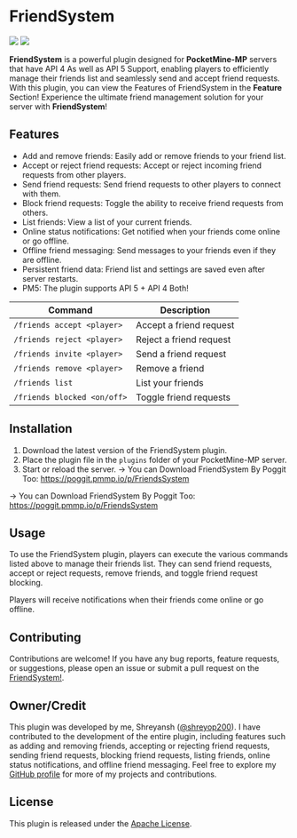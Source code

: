 # FriendSystem

[![](https://poggit.pmmp.io/shield.state/FriendsSystem)](https://poggit.pmmp.io/p/FriendsSystem)
<a href="https://poggit.pmmp.io/p/FriendsSystem"><img src="https://poggit.pmmp.io/shield.state/FriendsSystem"></a>

**FriendSystem** is a powerful plugin designed for **PocketMine-MP** servers that have API 4 As well as API 5 Support, enabling players to efficiently manage their friends list and seamlessly send and accept friend requests. With this plugin, you can view the Features of FriendSystem in the **Feature** Section!
Experience the ultimate friend management solution for your server with **FriendSystem**!

## Features

- Add and remove friends: Easily add or remove friends to your friend list.
- Accept or reject friend requests: Accept or reject incoming friend requests from other players.
- Send friend requests: Send friend requests to other players to connect with them.
- Block friend requests: Toggle the ability to receive friend requests from others.
- List friends: View a list of your current friends.
- Online status notifications: Get notified when your friends come online or go offline.
- Offline friend messaging: Send messages to your friends even if they are offline.
- Persistent friend data: Friend list and settings are saved even after server restarts.
- PM5: The plugin supports API 5 + API 4 Both!


| Command                       | Description                   |
|-------------------------------|-------------------------------|
| `/friends accept <player>`    | Accept a friend request       |
| `/friends reject <player>`    | Reject a friend request       |
| `/friends invite <player>`    | Send a friend request         |
| `/friends remove <player>`    | Remove a friend               |
| `/friends list`               | List your friends             |
| `/friends blocked <on/off>`   | Toggle friend requests        |


## Installation

1. Download the latest version of the FriendSystem plugin.
2. Place the plugin file in the `plugins` folder of your PocketMine-MP server.
3. Start or reload the server.
-> You can Download FriendSystem By Poggit Too: https://poggit.pmmp.io/p/FriendsSystem

 -> You can Download FriendSystem By Poggit Too: https://poggit.pmmp.io/p/FriendsSystem

## Usage

To use the FriendSystem plugin, players can execute the various commands listed above to manage their friends list. They can send friend requests, accept or reject requests, remove friends, and toggle friend request blocking.

Players will receive notifications when their friends come online or go offline.

## Contributing

Contributions are welcome! If you have any bug reports, feature requests, or suggestions, please open an issue or submit a pull request on the [FriendSystem!](https://github.com/shreyop200/FriendsSystem).

## Owner/Credit

This plugin was developed by me, Shreyansh ([@shreyop200](https://github.com/shreyop200)). I have contributed to the development of the entire plugin, including features such as adding and removing friends, accepting or rejecting friend requests, sending friend requests, blocking friend requests, listing friends, online status notifications, and offline friend messaging. Feel free to explore my [GitHub profile](https://github.com/shreyop200) for more of my projects and contributions.


## License

This plugin is released under the [Apache License](LICENSE).

